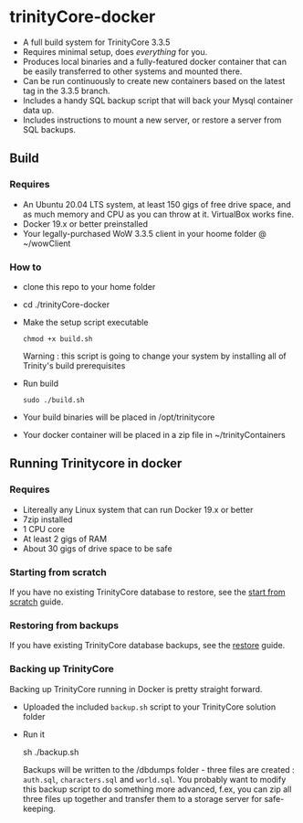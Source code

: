 # trinityCore-docker

- A full build system for TrinityCore 3.3.5
- Requires minimal setup, does _everything_ for you.
- Produces local binaries and a fully-featured docker container that can be easily transferred to other systems and mounted there.
- Can be run continuously to create new containers based on the latest tag in the 3.3.5 branch.
- Includes a handy SQL backup script that will back your Mysql container data up.
- Includes instructions to mount a new server, or restore a server from SQL backups.

## Build 

### Requires

- An Ubuntu 20.04 LTS system, at least 150 gigs of free drive space, and as much memory and CPU as you can throw at it. VirtualBox works fine.
- Docker 19.x or better preinstalled
- Your legally-purchased WoW 3.3.5 client in your hoome folder @ ~/wowClient

### How to

- clone this repo to your home folder
- cd ./trinityCore-docker
- Make the setup script executable

      chmod +x build.sh
  
  Warning : this script is going to change your system by installing all of Trinity's build prerequisites
      
- Run build

      sudo ./build.sh
  
- Your build binaries will be placed in /opt/trinitycore
- Your docker container will be placed in a zip file in ~/trinityContainers

## Running Trinitycore in docker

### Requires

- Litereally any Linux system that can run Docker 19.x or better
- 7zip installed
- 1 CPU core
- At least 2 gigs of RAM
- About 30 gigs of drive space to be safe

### Starting from scratch 

If you have no existing TrinityCore database to restore, see the [start from scratch](clean_server.md) guide.

### Restoring from backups

If you have existing TrinityCore database backups, see the [restore](restore_from_backups.md) guide.

### Backing up TrinityCore

Backing up TrinityCore running in Docker is pretty straight forward. 

- Uploaded the included `backup.sh` script to your TrinityCore solution folder
-  Run it

      sh ./backup.sh
      
   Backups will be written to the /dbdumps folder - three files are created : `auth.sql`, `characters.sql` and `world.sql`. You probably want to modify this backup script to do something more advanced, f.ex, you can zip all three files up together and transfer them to a storage server for safe-keeping.
   
